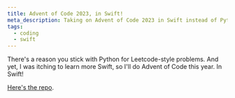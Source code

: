 ```yaml
---
title: Advent of Code 2023, in Swift!
meta_description: Taking on Advent of Code 2023 in Swift instead of Python - learning Swift the hard way through competitive programming challenges
tags:
  - coding
  - swift
---
```

There's a reason you stick with Python for Leetcode-style problems. And yet, I was itching to learn more Swift, so I'll do Advent of Code this year. In Swift! 

[Here's the repo](https://github.com/natikgadzhi/advent-of-code-2023).
